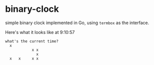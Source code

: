 # binary-clock

simple binary clock implemented in Go, using `termbox` as the interface.

Here's what it looks like at 9:10:57
```
what's the current time?
  x 
            x x
              x
  x   x     x x
```
